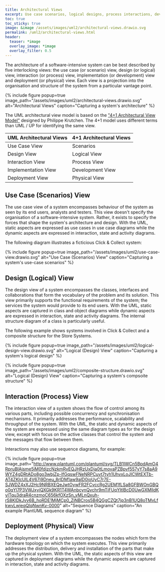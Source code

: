 ```yaml
---
title: Architectural Views
excerpt: Use case scenarios, logical designs, process interactions, development & implementation and physical deployment views.
toc: true
toc_sticky: true
image: &image /assets/images/uml2/architectural-views.drawio.svg
permalink: /uml2/architectural-views.html
header:
  teaser: *image
  overlay_image: *image
  overlay_filter: 0.5
---
```

The architecture of a software-intensive system can be best described by five interlocking views: the use case (or scenario) view, design (or logical) view, interaction (or process) view, implementation (or development) view and deployment (or physical) view. Each view is a projection into the organisation and structure of the system from a particular vantage point.

{% include figure popup=true image_path="/assets/images/uml2/architectural-views.drawio.svg" alt="Architectural Views" caption="Capturing a system's architecture" %}

The UML architectural view model is based on the ["4+1 Architectural View Model"](https://www.cs.ubc.ca/~gregor/teaching/papers/4+1view-architecture.pdf) designed by Philippe Krutchen. The 4+1 model uses different terms than UML / UP for identifying the same view.

| UML Architectural Views | 4+1 Architectural Views |
| ----------------------- | ----------------------- |
| Use Case View           | Scenarios               |
| Design View             | Logical View            |
| Interaction View        | Process View            |
| Implementation View     | Development View        |
| Deployment View         | Physical View           |

## Use Case (Scenarios) View

The use case view of a system encompasses behaviour of the system as seen by its end users, analysts and testers. This view doesn't specify the organisation of a software-intensive system. Rather, it exists to specify the forces that shape the system's architecture and design. With the UML, static aspects are expressed as use cases in use case diagrams while the dynamic aspects are expressed in interaction, state and activity diagrams.

The following diagram illustrates a ficticious Click & Collect system:

{% include figure popup=true image_path="/assets/images/uml2/use-case-view.drawio.svg" alt="Use Case (Scenarios) View" caption="Capturing a system's use-case scenarios" %}

## Design (Logical) View

The design view of a system encompasses the classes, interfaces and collaborations that form the vocabulary of the problem and its solution. This view primarily supports the functional requirements of the system; the services the system would provide to its end users. With the UML, static aspects are captured in class and object diagrams while dynamic aspects are expressed in interaction, state and activity diagrams. The internal structure diagram of a class is particularly useful.

The following example shows systems involved in Click & Collect and a composite structure for the Store Systems.

{% include figure popup=true image_path="/assets/images/uml2/logical-design-view.drawio.svg" alt="Logical (Design) View" caption="Capturing a system's logical design" %}

{% include figure popup=true image_path="/assets/images/uml2/composite-structure.drawio.svg" alt="Logical (Design) View" caption="Capturing a system's compsoite structure" %}

## Interaction (Process) View

The interaction view of a system shows the flow of control among its various parts, including possible concurrency and synchronisation mechanisms. It primarily addresses the performance, scalability and throughput of the system. With the UML, the static and dynamic aspects of the system are expressed using the same diagram types as for the design view, except with focus on the active classes that control the system and the messages that flow between them.

Interactions may also use sequence diagrams, for example:

{% include figure popup=true image_path="http://www.plantuml.com/plantuml/svg/TLB1IWCn5BpdAmO4RpruBIAjsme5iM0fdjzcNzkmRvEQJHRzUxDja0tLmovaPZBpvf557yY7s8aA9WYZ4gDRtADo8go3wbjZp-IfGqswFNeNRPCuvt7tyh1UhvxLoJICWtEXTb-AT4ZKlcUlL4V67j9Dneu_8rlDM1aw9aID0ioUyC7r7E-SJWDZ4xXJ2Hc9NRBXEQeJwtOywFR2FCvccRg2UEM1fLSa8GFBWOnGBQo0qYl7P3VWJxyiQXGk9KR1T4WAnbcynQvchr9mTiFUqYItlBcD0UwGXMlldKyITqu3draR4cnzmoC656kfOXzSn_vMLnQxuh-rS8KlDkJvv6B_hoRDE1MjMCp0_ZiNBCros5B4QGgCZQt7jp3nB1UQ8oTMvLfkwvLwjeqQlqNwnKv-0000" alt="Sequence Diagrams" caption="An example PlantUML sequence diagram" %}

## Deployment (Physical) View

The deployment view of a system encompasses the nodes which form the hardware topology on which the system executes. This view primarily addresses the distribution, delivery and installation of the parts that make up the physical system. With the UML, the static aspects of this view are captured in deployment diagrams while the dynamic aspects are captured in interaction, state and activity diagrams.
